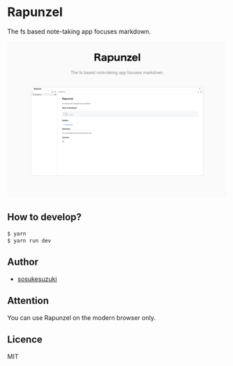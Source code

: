 # Rapunzel

The fs based note-taking app focuses markdown.

![Rapunzel ScreenShot](./resources/Rapunzel.jpg)

## How to develop?

```
$ yarn
$ yarn run dev
```

## Author

- [sosukesuzuki](https://github.com/sosukesuzuki)

## Attention

You can use Rapunzel on the modern browser only.

## Licence

MIT
